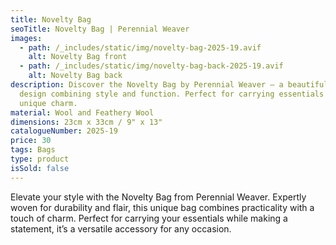 ```yaml
---
title: Novelty Bag
seoTitle: Novelty Bag | Perennial Weaver
images:
  - path: /_includes/static/img/novelty-bag-2025-19.avif
    alt: Novelty Bag front
  - path: /_includes/static/img/novelty-bag-back-2025-19.avif
    alt: Novelty Bag back
description: Discover the Novelty Bag by Perennial Weaver – a beautifully woven
  design combining style and function. Perfect for carrying essentials with
  unique charm.
material: Wool and Feathery Wool
dimensions: 23cm x 33cm / 9" x 13"
catalogueNumber: 2025-19
price: 30
tags: Bags
type: product
isSold: false
---
```

Elevate your style with the Novelty Bag from Perennial Weaver. Expertly woven for durability and flair, this unique bag combines practicality with a touch of charm. Perfect for carrying your essentials while making a statement, it’s a versatile accessory for any occasion.
